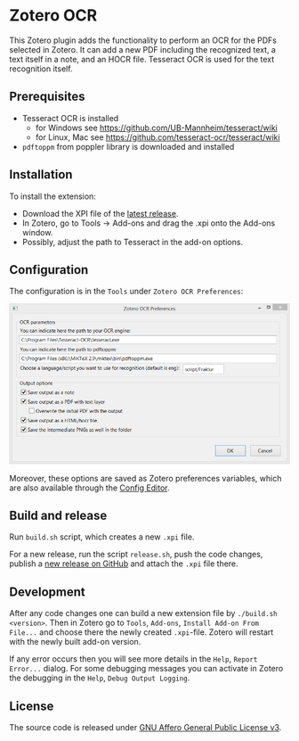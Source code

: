 # Zotero OCR

This Zotero plugin adds the functionality to perform an OCR for the PDFs
selected in Zotero. It can add a new PDF including the recognized text,
a text itself in a note, and an HOCR file.
Tesseract OCR is used for the text recognition itself.


## Prerequisites

- Tesseract OCR is installed
  - for Windows see https://github.com/UB-Mannheim/tesseract/wiki
  - for Linux, Mac see https://github.com/tesseract-ocr/tesseract/wiki
- `pdftoppm` from poppler library is downloaded and installed


## Installation

To install the extension:

* Download the XPI file of the [latest release](https://github.com/UB-Mannheim/zotero-ocr/releases).
* In Zotero, go to Tools → Add-ons and drag the .xpi onto the Add-ons window.
* Possibly, adjust the path to Tesseract in the add-on options.


## Configuration

The configuration is in the `Tools` under `Zotero OCR Preferences`:

![Zotero OCR Preferences](./screenshots/Zotero-OCR-Preferences.png)

Moreover, these options are saved as Zotero preferences variables, which
are also available through the
[Config Editor](https://www.zotero.org/support/preferences/advanced).


## Build and release

Run `build.sh` script, which creates a new `.xpi` file.

For a new release, run the script `release.sh`, push the code changes, publish a [new release on GitHub](https://github.com/UB-Mannheim/zotero-ocr/releases/new) and attach the `.xpi` file there.


## Development

After any code changes one can build a new extension file by `./build.sh <version>`.
Then in Zotero go to `Tools`, `Add-ons`, `Install Add-on From File...`
and choose there the newly created `.xpi`-file. Zotero will restart with the
newly built add-on version.

If any error occurs then you will see more details in the `Help`, `Report Error...`
dialog. For some debugging messages you can activate in Zotero the debugging
in the `Help`, `Debug Output Logging`.


## License

The source code is released under [GNU Affero General Public License v3](LICENSE).
